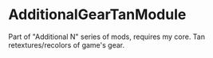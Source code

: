 # AdditionalGearTanModule
Part of "Additional N" series of mods, requires my core. Tan retextures/recolors of game's gear.
